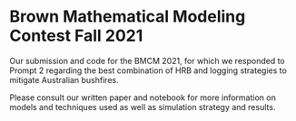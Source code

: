 # Brown Mathematical Modeling Contest Fall 2021

Our submission and code for the BMCM 2021, for which we responded to Prompt 2 regarding the best combination of HRB and logging strategies to mitigate Australian bushfires.

Please consult our written paper and notebook for more information on models and techniques used as well as simulation strategy and results.
